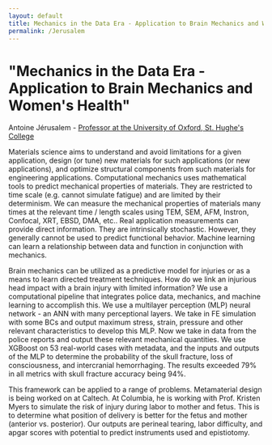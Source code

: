 ```yaml
---
layout: default
title: Mechanics in the Data Era - Application to Brain Mechanics and Women's Health
permalink: /Jerusalem
---
```


# "Mechanics in the Data Era - Application to Brain Mechanics and Women's Health"
Antoine Jérusalem - [Professor at the University of Oxford, St. Hughe's College](https://eng.ox.ac.uk/people/antoine-jerusalem/)

Materials science aims to understand and avoid limitations for a given application, design (or tune) new materials for such applications (or new applications), and optimize structural components from such materials for engineering applications. Computational mechanics uses mathematical tools to predict mechanical properties of materials. They are restricted to time scale (e.g. cannot simulate fatigue) and are limited by their determinism. We can measure the mechanical properties of materials many times at the relevant time / length scales using TEM, SEM, AFM, Instron, Confocal, XRT, EBSD, DMA, etc.. Real application measurements can provide direct information. They are intrinsically stochastic. However, they generally cannot be used to predict functional behavior. Machine learning can learn a  relationship between data and function in conjunction with mechanics.

Brain mechanics can be utilized as a predictive model for injuries or as a means to learn directed treatment techniques. How do we link an injurious head impact with a brain injury with limited information? We use a computational pipeline that integrates police data, mechanics, and machine learning to accomplish this. We use a multilayer perception (MLP) neural network - an ANN with many perceptional layers. We take in FE simulation with some BCs and output maximum stress, strain, pressure and other relevant characteristics to develop this MLP. Now we take in data from the police reports and output these relevant mechanical quantities. We use XGBoost on 53 real-world cases with metadata, and the inputs and outputs of the MLP to determine the probability of the skull fracture, loss of consciousness, and intercranial hemorrhaging. The results exceeded 79% in all metrics with skull fracture accuracy being 94%.

This framework can be applied to a range of problems. Metamaterial design is being worked on at Caltech. At Columbia, he is working with Prof. Kristen Myers to simulate the risk of injury during labor to mother and fetus. This is to determine what position of delivery is better for the fetus and mother (anterior vs. posterior). Our outputs are perineal tearing, labor difficulty, and apgar scores with potential to predict instruments used and epistiotomy.